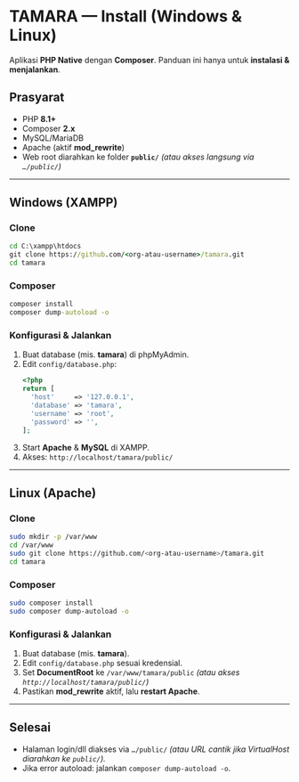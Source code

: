 # TAMARA — Install (Windows & Linux)

Aplikasi **PHP Native** dengan **Composer**. Panduan ini hanya untuk **instalasi & menjalankan**.

## Prasyarat
- PHP **8.1+**
- Composer **2.x**
- MySQL/MariaDB
- Apache (aktif **mod_rewrite**)
- Web root diarahkan ke folder **`public/`** *(atau akses langsung via `…/public/`)*

---

## Windows (XAMPP)

### Clone
```bat
cd C:\xampp\htdocs
git clone https://github.com/<org-atau-username>/tamara.git
cd tamara
```

### Composer
```bat
composer install
composer dump-autoload -o
```

### Konfigurasi & Jalankan
1. Buat database (mis. **tamara**) di phpMyAdmin.  
2. Edit `config/database.php`:
   ```php
   <?php
   return [
     'host'     => '127.0.0.1',
     'database' => 'tamara',
     'username' => 'root',
     'password' => '',
   ];
   ```
3. Start **Apache** & **MySQL** di XAMPP.  
4. Akses: `http://localhost/tamara/public/`

---

## Linux (Apache)

### Clone
```bash
sudo mkdir -p /var/www
cd /var/www
sudo git clone https://github.com/<org-atau-username>/tamara.git
cd tamara
```

### Composer
```bash
sudo composer install
sudo composer dump-autoload -o
```

### Konfigurasi & Jalankan
1. Buat database (mis. **tamara**).  
2. Edit `config/database.php` sesuai kredensial.  
3. Set **DocumentRoot** ke `/var/www/tamara/public` *(atau akses `http://localhost/tamara/public/`)*  
4. Pastikan **mod_rewrite** aktif, lalu **restart Apache**.

---

## Selesai
- Halaman login/dll diakses via `…/public/` *(atau URL cantik jika VirtualHost diarahkan ke `public/`).*  
- Jika error autoload: jalankan `composer dump-autoload -o`.
